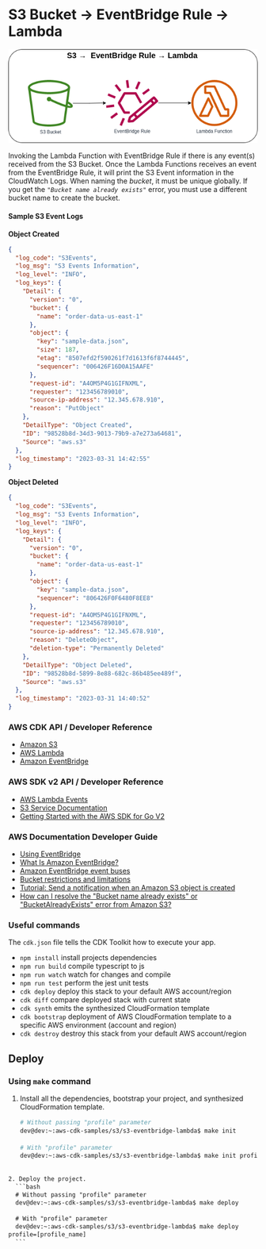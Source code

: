# S3 Bucket → EventBridge Rule → Lambda

![S3 Bucket to EventBridge Rule to Lambda](assets/img/s3-eventrule-lambda.png)

Invoking the Lambda Function with EventBridge Rule if there is any event(s) received from the S3 Bucket. Once the Lambda Functions receives an event from the EventBridge Rule, it will print the S3 Event information in the CloudWatch Logs. When naming the *bucket*, it must be unique globally. If you get the *`"Bucket name already exists"`* error, you must use a different bucket name to create the bucket.

#### Sample S3 Event Logs

**Object Created**

```json
{
  "log_code": "S3Events",
  "log_msg": "S3 Events Information",
  "log_level": "INFO",
  "log_keys": {
    "Detail": {
      "version": "0",
      "bucket": {
        "name": "order-data-us-east-1"
      },
      "object": {
        "key": "sample-data.json",
        "size": 187,
        "etag": "8507efd2f590261f7d1613f6f8744445",
        "sequencer": "006426F16D0A15AAFE"
      },
      "request-id": "A4OM5P4G1GIFNXML",
      "requester": "123456789010",
      "source-ip-address": "12.345.678.910",
      "reason": "PutObject"
    },
    "DetailType": "Object Created",
    "ID": "98528b8d-34d3-9013-79b9-a7e273a64681",
    "Source": "aws.s3"
  },
  "log_timestamp": "2023-03-31 14:42:55"
}
```

**Object Deleted**

```json
{
  "log_code": "S3Events",
  "log_msg": "S3 Events Information",
  "log_level": "INFO",
  "log_keys": {
    "Detail": {
      "version": "0",
      "bucket": {
        "name": "order-data-us-east-1"
      },
      "object": {
        "key": "sample-data.json",
        "sequencer": "806426F0F6480F8EE8"
      },
      "request-id": "A4OM5P4G1GIFNXML",
      "requester": "123456789010",
      "source-ip-address": "12.345.678.910",
      "reason": "DeleteObject",
      "deletion-type": "Permanently Deleted"
    },
    "DetailType": "Object Deleted",
    "ID": "98528b8d-5899-8e88-682c-86b485ee489f",
    "Source": "aws.s3"
  },
  "log_timestamp": "2023-03-31 14:40:52"
}
```

### AWS CDK API / Developer Reference
* [Amazon S3](https://docs.aws.amazon.com/cdk/api/v2/docs/aws-cdk-lib.aws_s3-readme.html)
* [AWS Lambda](https://docs.aws.amazon.com/cdk/api/v2/docs/aws-cdk-lib.aws_lambda-readme.html)
* [Amazon EventBridge](https://docs.aws.amazon.com/cdk/api/v2/docs/aws-cdk-lib.aws_events-readme.html)

### AWS SDK v2 API / Developer Reference
* [AWS Lambda Events](https://github.com/aws/aws-lambda-go/blob/main/events/README.md)
* [S3 Service Documentation](https://pkg.go.dev/github.com/aws/aws-sdk-go-v2/service/s3)
* [Getting Started with the AWS SDK for Go V2](https://aws.github.io/aws-sdk-go-v2/docs/getting-started/)

### AWS Documentation Developer Guide
* [Using EventBridge](https://docs.aws.amazon.com/AmazonS3/latest/userguide/EventBridge.html)
* [What Is Amazon EventBridge?](https://docs.aws.amazon.com/eventbridge/latest/userguide/eb-what-is.html)
* [Amazon EventBridge event buses](https://docs.aws.amazon.com/eventbridge/latest/userguide/eb-event-bus.html)
* [Bucket restrictions and limitations](https://docs.aws.amazon.com/AmazonS3/latest/userguide/BucketRestrictions.html)
* [Tutorial: Send a notification when an Amazon S3 object is created](https://docs.aws.amazon.com/eventbridge/latest/userguide/eb-s3-object-created-tutorial.html)
* [How can I resolve the "Bucket name already exists" or "BucketAlreadyExists" error from Amazon S3?](https://repost.aws/knowledge-center/s3-error-bucket-already-exists)

### Useful commands
The `cdk.json` file tells the CDK Toolkit how to execute your app.

* `npm install`     install projects dependencies
* `npm run build`   compile typescript to js
* `npm run watch`   watch for changes and compile
* `npm run test`    perform the jest unit tests
* `cdk deploy`      deploy this stack to your default AWS account/region
* `cdk diff`        compare deployed stack with current state
* `cdk synth`       emits the synthesized CloudFormation template
* `cdk bootstrap`   deployment of AWS CloudFormation template to a specific AWS environment (account and region)
* `cdk destroy`     destroy this stack from your default AWS account/region

## Deploy

### Using `make` command
1. Install all the dependencies, bootstrap your project, and synthesized CloudFormation template.
    ```bash
    # Without passing "profile" parameter
    dev@dev:~:aws-cdk-samples/s3/s3-eventbridge-lambda$ make init

    # With "profile" parameter
    dev@dev:~:aws-cdk-samples/s3/s3-eventbridge-lambda$ make init profile=[profile_name]
  ```

2. Deploy the project.
    ```bash
    # Without passing "profile" parameter
    dev@dev:~:aws-cdk-samples/s3/s3-eventbridge-lambda$ make deploy

    # With "profile" parameter
    dev@dev:~:aws-cdk-samples/s3/s3-eventbridge-lambda$ make deploy profile=[profile_name]
    ```